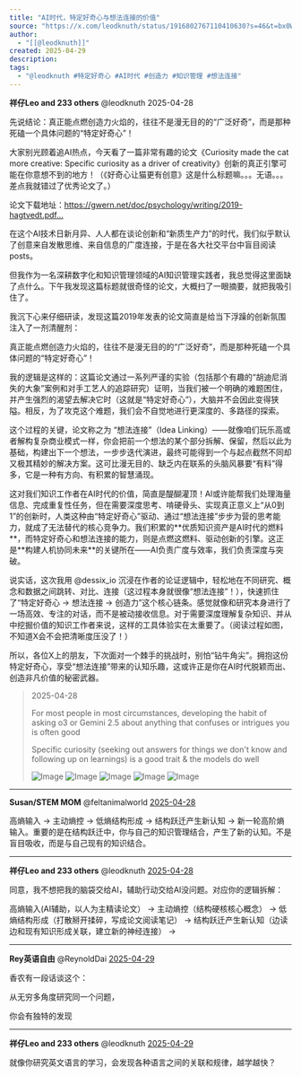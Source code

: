 ```yaml
---
title: "AI时代，特定好奇心与想法连接的价值"
source: "https://x.com/leodknuth/status/1916802767110410630?s=46&t=bx0WG1AGHlEB9ipAHDEpnw"
author:
  - "[[@leodknuth]]"
created: 2025-04-29
description:
tags:
  - "@leodknuth #特定好奇心 #AI时代 #创造力 #知识管理 #想法连接"
---
```

**祥仔Leo and 233 others** @leodknuth 2025-04-28

先说结论：真正能点燃创造力火焰的，往往不是漫无目的的“广泛好奇”，而是那种死磕一个具体问题的“特定好奇心”！

大家别光顾着追AI热点，今天看了一篇非常有趣的论文《Curiosity made the cat more creative: Specific curiosity as a driver of creativity》创新的真正引擎可能在你意想不到的地方！（《好奇心让猫更有创意》这是什么标题嘛。。。无语。。。差点我就错过了优秀论文了。）

论文下载地址：https://gwern.net/doc/psychology/writing/2019-hagtvedt.pdf…

在这个AI技术日新月异、人人都在谈论创新和“新质生产力”的时代，我们似乎默认了创意来自发散思维、来自信息的广度连接，于是在各大社交平台中盲目阅读posts。

但我作为一名深耕数字化和知识管理领域的AI知识管理实践者，我总觉得这里面缺了点什么。下午我发现这篇标题就很奇怪的论文，大概扫了一眼摘要，就把我吸引住了。

我沉下心来仔细研读，发现这篇2019年发表的论文简直是给当下浮躁的创新氛围注入了一剂清醒剂：

真正能点燃创造力火焰的，往往不是漫无目的的“广泛好奇”，而是那种死磕一个具体问题的“特定好奇心”！

我的逻辑是这样的：这篇论文通过一系列严谨的实验（包括那个有趣的“胡迪尼消失的大象”案例和对手工艺人的追踪研究）证明，当我们被一个明确的难题困住，并产生强烈的渴望去解决它时（这就是“特定好奇心”），大脑并不会因此变得狭隘。相反，为了攻克这个难题，我们会不自觉地进行更深度的、多路径的探索。

这个过程的关键，论文称之为 “想法连接”（Idea Linking）——就像咱们玩乐高或者解构复杂商业模式一样，你会把前一个想法的某个部分拆解、保留，然后以此为基础，构建出下一个想法，一步步迭代演进，最终可能得到一个与起点截然不同却又极其精妙的解决方案。这可比漫无目的、缺乏内在联系的头脑风暴要“有料”得多，它是一种有方向、有积累的智慧涌现。

这对我们知识工作者在AI时代的价值，简直是醍醐灌顶！AI或许能帮我们处理海量信息、完成重复性任务，但在需要深度思考、啃硬骨头、实现真正意义上“从0到1”的创新时，人类这种由“特定好奇心”驱动、通过“想法连接”步步为营的思考能力，就成了无法替代的核心竞争力。我们积累的\*\*优质知识资产是AI时代的燃料\*\*，而特定好奇心和想法连接的能力，则是点燃这燃料、驱动创新的引擎。这正是\*\*构建人机协同未来\*\*的关键所在——AI负责广度与效率，我们负责深度与突破。

说实话，这次我用 @dessix\_io 沉浸在作者的论证逻辑中，轻松地在不同研究、概念和数据之间跳转、对比、连接（这过程本身就很像“想法连接”！），快速抓住了“特定好奇心 → 想法连接 → 创造力”这个核心链条。感觉就像和研究本身进行了一场高效、专注的对话，而不是被动接收信息。对于需要深度理解复杂知识、并从中挖掘价值的知识工作者来说，这样的工具体验实在太重要了。（阅读过程如图，不知道X会不会把清晰度压没了！）

所以，各位X上的朋友，下次面对一个棘手的挑战时，别怕“钻牛角尖”。拥抱这份特定好奇心，享受“想法连接”带来的认知乐趣，这或许正是你在AI时代脱颖而出、创造非凡价值的秘密武器。

> 2025-04-28
> 
> For most people in most circumstances, developing the habit of asking o3 or Gemini 2.5 about anything that confuses or intrigues you is often good
> 
> Specific curiosity (seeking out answers for things we don't know and following up on learnings) is a good trait & the models do well
> 
> ![Image](https://pbs.twimg.com/media/GpnZZWXa0AAsl3P?format=jpg&name=large) ![Image](https://pbs.twimg.com/media/GpnZil5bEAAiKbr?format=jpg&name=large) ![Image](https://pbs.twimg.com/media/GpnZohSagAAVJBL?format=jpg&name=large) ![Image](https://pbs.twimg.com/media/GpnZ8N2aIAEYn-G?format=jpg&name=large) ![Image](https://pbs.twimg.com/media/GpmA1TMXYAAVy-F?format=jpg&name=large)

---

**Susan/STEM MOM** @feltanimalworld [2025-04-28](https://x.com/feltanimalworld/status/1916860523058020524)

高熵输入 → 主动熵控 → 低熵结构形成 → 结构跃迁产生新认知 → 新一轮高阶熵输入。重要的是在结构跃迁中，你与自己的知识管理结合，产生了新的认知。不是盲目吸收，而是与自己现有的知识结合。

---

**祥仔Leo and 233 others** @leodknuth [2025-04-28](https://x.com/leodknuth/status/1916870502964171104)

同意，我不想把我的脑袋交给AI，辅助行动交给AI没问题。对应你的逻辑拆解：

高熵输入(AI辅助，以人为主精读论文） → 主动熵控（结构硬核核心概念） → 低熵结构形成（打散掰开揉碎，写成论文阅读笔记） → 结构跃迁产生新认知（边读边和现有知识形成关联，建立新的神经连接） →

---

**Rey英语自由** @ReynoldDai [2025-04-29](https://x.com/ReynoldDai/status/1917029573382050266)

香农有一段话谈这个：

从无穷多角度研究同一个问题，

你会有独特的发现

---

**祥仔Leo and 233 others** @leodknuth [2025-04-29](https://x.com/leodknuth/status/1917031933391081769)

就像你研究英文语言的学习，会发现各种语言之间的关联和规律，越学越快？